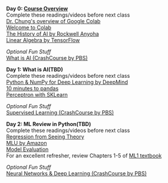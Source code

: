 **Day 0: [Course Overview](https://www.dropbox.com/s/yhg6vtd6o45aim8/00-0%20AI%20Course%20Introduction.pptx?dl=0)**  
Complete these readings/videos before next class  
[Dr. Chung's overview of Google Colab](https://youtu.be/p7VdFVm8TJg)  
[Welcome to Colab](https://colab.research.google.com/drive/https:/colab.research.google.com/drive/1LfDI7cDOmnbsYAfwqu9l4h3FQSG8dJrz)  
[The History of AI by Rockwell Anyoha](https://sitn.hms.harvard.edu/flash/2017/history-artificial-intelligence/)  
[Linear Algebra by TensorFlow](https://youtu.be/LlKAna21fLE)  

*Optional Fun Stuff*  
[What is AI (CrashCourse by PBS)](https://www.youtube.com/watch?v=a0_lo_GDcFw&list=PL8dPuuaLjXtO65LeD2p4_Sb5XQ51par_b&index=2&t=1s) 

**Day 1: What is AI(TBD)**   
Complete these readings/videos before next class  
[Python & NumPy for Deep Learning by DeepMind](https://colab.research.google.com/github/deepmind/educational/blob/master/colabs/summer_schools/intro_to_python_numpy_for_deep_learning.ipynb)  
[10 minutes to pandas](https://pandas.pydata.org/docs/user_guide/10min.html)  
[Perceptron with SKLearn](https://scikit-learn.org/stable/modules/linear_model.html#perceptron)  

*Optional Fun Stuff*  
[Supervised Learning (CrashCourse by PBS)](https://www.youtube.com/watch?v=4qVRBYAdLAo&list=PL8dPuuaLjXtO65LeD2p4_Sb5XQ51par_b&index=3)  

**Day 2: ML Review in Python(TBD)**  
Complete these readings/videos before next class  
[Regression from Seeing Theory](https://seeing-theory.brown.edu/#secondPage/chapter6)  
[MLU by Amazon](https://mlu-explain.github.io/)  
[Model Evaluation](https://www.tensorflow.org/tutorials/keras/overfit_and_underfit)  
For an excellent refresher, review Chapters 1-5 of [ML1 textbook](https://hastie.su.domains/ISLR2/ISLRv2_website.pdf)  

*Optional Fun Stuff*  
[Neural Networks & Deep Learning (CrashCourse by PBS)](https://www.youtube.com/watch?v=oV3ZY6tJiA0&list=PL8dPuuaLjXtO65LeD2p4_Sb5XQ51par_b&index=4)
